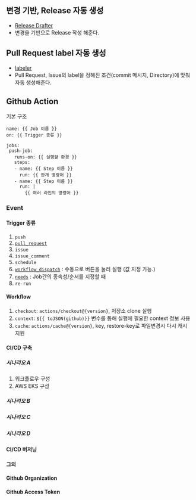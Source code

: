 ## 변경 기반, Release 자동 생성
- [Release Drafter](https://github.com/marketplace/actions/release-drafter)
- 변경을 기반으로 Release 작성 해준다.

## Pull Request label 자동 생성
- [labeler](https://github.com/actions/labeler)
- Pull Request, Issue의 label을 정해진 조건(commit 메시지, Directory)에 맞춰 자동 생성해준다.

## 

## Github Action

기본 구조
```
name: {{ Job 이름 }}
on: {{ Trigger 종류 }}

jobs:
 push-job:
   runs-on: {{ 실행할 환경 }}
   steps: 
   - name: {{ Step 이름 }}
     run: {{ 한개 명령어 }}
   - name: {{ Step 이름 }}
     run: |
       {{ 여러 라인의 명령어 }}
```
### Event

#### Trigger 종류
1. `push`
2. [`pull_request`](https://docs.github.com/ko/actions/using-workflows/events-that-trigger-workflows#pull_request)
3. `issue`
4. `issue_comment`
5. `schedule`
6. [`workflow_dispatch`](https://docs.github.com/ko/actions/using-workflows/events-that-trigger-workflows#workflow_dispatch) : 수동으로 버튼을 눌러 실행 (값 지정 가능.)
7. [`needs`](https://docs.github.com/ko/actions/using-workflows/workflow-syntax-for-github-actions#jobsjob_idneeds) : Job간의 종속성/순서를 지정할 때
8. `re-run`

#### Workflow
1. `checkout`: `actions/checkout@{version}`, 저장소 clone 실행
2. `context`: `${{ toJSON(github)}}` 변수를 통해 실행에 필요한 context 정보 사용
3. `cache`: `actions/cache@{version}`, key, restore-key로 파일변경시 다시 캐시 지원

#### CI/CD 구축
##### 시나리오 A
1. 워크플로우 구성
2. AWS EKS 구성

##### 시나리오 B

##### 시나리오 C
##### 시나리오 D


#### CI/CD 버저닝

#### 그외
#### Github Organization
#### Github Access Token
